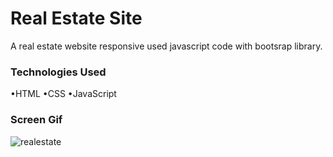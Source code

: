 
<h1>Real Estate Site</h1>

A real estate website responsive used javascript code with bootsrap library.

<h3>Technologies Used</h3>

•HTML
•CSS
•JavaScript

<h3>Screen Gif</h3>

![realestate](https://github.com/begpan/realEstateSite/assets/145170180/5615fa7e-2048-4205-a5a1-f3a6fb2ad418)
